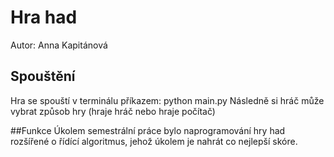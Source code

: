 # Hra had
Autor: Anna Kapitánová

## Spouštění
Hra se spouští v terminálu příkazem: python main.py
Následně si hráč může vybrat způsob hry (hraje hráč nebo hraje počítač)

##Funkce
Úkolem semestrální práce bylo naprogramování hry
had rozšířené o řídící algoritmus, jehož úkolem je
nahrát co nejlepší skóre.
